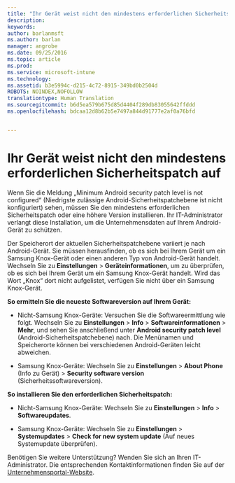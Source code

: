```yaml
---
title: "Ihr Gerät weist nicht den mindestens erforderlichen Sicherheitspatch auf | Microsoft-Dokumentation"
description: 
keywords: 
author: barlanmsft
ms.author: barlan
manager: angrobe
ms.date: 09/25/2016
ms.topic: article
ms.prod: 
ms.service: microsoft-intune
ms.technology: 
ms.assetid: b3e5994c-d215-4c72-8915-349bd0b2504d
ROBOTS: NOINDEX,NOFOLLOW
translationtype: Human Translation
ms.sourcegitcommit: b6d5ea579b675d85d4404f289db83055642ffddd
ms.openlocfilehash: bdcaa12d8b62b5e7497a844d91777e2af0a76bfd


---
```


# <a name="your-device-does-not-meet-the-minimum-security-patch"></a>Ihr Gerät weist nicht den mindestens erforderlichen Sicherheitspatch auf

Wenn Sie die Meldung „Minimum Android security patch level is not configured“ (Niedrigste zulässige Android-Sicherheitspatchebene ist nicht konfiguriert) sehen, müssen Sie den mindestens erforderlichen Sicherheitspatch oder eine höhere Version installieren. Ihr IT-Administrator verlangt diese Installation, um die Unternehmensdaten auf Ihrem Android-Gerät zu schützen.

Der Speicherort der aktuellen Sicherheitspatchebene variiert je nach Android-Gerät. Sie müssen herausfinden, ob es sich bei Ihrem Gerät um ein Samsung Knox-Gerät oder einen anderen Typ von Android-Gerät handelt. Wechseln Sie zu **Einstellungen** > **Geräteinformationen**, um zu überprüfen, ob es sich bei Ihrem Gerät um ein Samsung Knox-Gerät handelt. Wird das Wort „Knox“ dort nicht aufgelistet, verfügen Sie nicht über ein Samsung Knox-Gerät.

**So ermitteln Sie die neueste Softwareversion auf Ihrem Gerät:**

- Nicht-Samsung Knox-Geräte: Versuchen Sie die Softwareermittlung wie folgt. Wechseln Sie zu **Einstellungen** > **Info** > **Softwareinformationen** > **Mehr**, und sehen Sie anschließend unter **Android security patch level** (Android-Sicherheitspatchebene) nach. Die Menünamen und Speicherorte können bei verschiedenen Android-Geräten leicht abweichen.

- Samsung Knox-Geräte: Wechseln Sie zu **Einstellungen** > **About Phone** (Info zu Gerät) > **Security software version** (Sicherheitssoftwareversion).

**So installieren Sie den erforderlichen Sicherheitspatch:**

- Nicht-Samsung Knox-Geräte: Wechseln Sie zu **Einstellungen** > **Info** > **Softwareupdates**.

- Samsung Knox-Geräte: Wechseln Sie zu **Einstellungen** > **Systemupdates** > **Check for new system update** (Auf neues Systemupdate überprüfen).

Benötigen Sie weitere Unterstützung? Wenden Sie sich an Ihren IT-Administrator. Die entsprechenden Kontaktinformationen finden Sie auf der [Unternehmensportal-Website](http://portal.manage.microsoft.com).



<!--HONumber=Dec16_HO2-->


